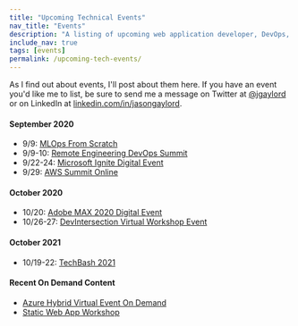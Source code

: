 ```yaml
---
title: "Upcoming Technical Events"
nav_title: "Events"
description: "A listing of upcoming web application developer, DevOps, and other technical events."
include_nav: true
tags: [events]
permalink: /upcoming-tech-events/
---
```


As I find out about events, I'll post about them here. If you have an event you'd like me to list, be sure to send me a message on Twitter at [@jgaylord](http://jasong.us/eUDX9v) or on LinkedIn at [linkedin.com/in/jasongaylord](http://jasong.us/linkedin).

#### September 2020
- 9/9: [MLOps From Scratch](https://jasong.us/32xmoXN)
- 9/9-10: [Remote Engineering DevOps Summit](https://jasong.us/2EMgcD8)
- 9/22-24: [Microsoft Ignite Digital Event](https://jasong.us/3gZlOIo)
- 9/29: [AWS Summit Online]()

#### October 2020
- 10/20: [Adobe MAX 2020 Digital Event](https://jasong.us/3kTtoa0)
- 10/26-27: [DevIntersection Virtual Workshop Event](https://jasong.us/31pTjOF)

#### October 2021
- 10/19-22: [TechBash 2021](https://jasong.us/37lAkGe)

#### Recent On Demand Content
- [Azure Hybrid Virtual Event On Demand](https://jasong.us/3g9Uhmo)
- [Static Web App Workshop](https://jasong.us/3f7QBkz)
